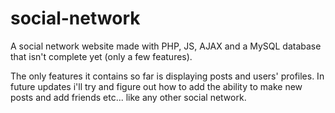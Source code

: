 # social-network
A social network website made with PHP, JS, AJAX and a MySQL database that isn't complete yet (only a few features).

The only features it contains so far is displaying posts and users' profiles.
In future updates i'll try and figure out how to add the ability to make new posts and add friends etc... like any other social network.
